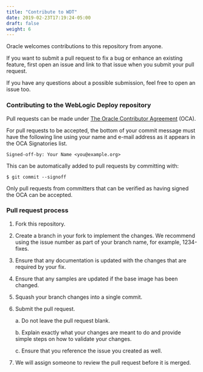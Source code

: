 ```yaml
---
title: "Contribute to WDT"
date: 2019-02-23T17:19:24-05:00
draft: false
weight: 6
---
```


Oracle welcomes contributions to this repository from anyone.

If you want to submit a pull request to fix a bug or enhance an existing feature,
first open an issue and link to that issue when you submit your pull request.

If you have any questions about a possible submission, feel free to open an issue too.

### Contributing to the WebLogic Deploy repository
Pull requests can be made under [The Oracle Contributor Agreement](https://oca.opensource.oracle.com/) (OCA).

For pull requests to be accepted, the bottom of your commit message must have the following line using your name and e-mail address as it appears in the OCA Signatories list.

    Signed-off-by: Your Name <you@example.org>

This can be automatically added to pull requests by committing with:

    $ git commit --signoff

Only pull requests from committers that can be verified as having signed the OCA can be accepted.

### Pull request process

1. Fork this repository.
2. Create a branch in your fork to implement the changes. We recommend using the issue number as part of your branch name, for example, 1234-fixes.
3. Ensure that any documentation is updated with the changes that are required by your fix.
4. Ensure that any samples are updated if the base image has been changed.
5. Squash your branch changes into a single commit.
6. Submit the pull request.

    a. Do not leave the pull request blank.

    b. Explain exactly what your changes are meant to do and provide simple steps on how to validate your changes.

    c. Ensure that you reference the issue you created as well.

7. We will assign someone to review the pull request before it is merged.
